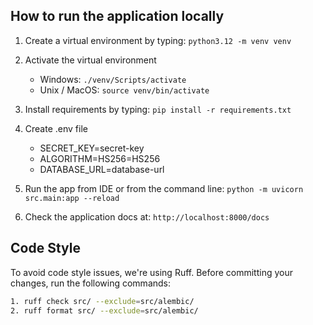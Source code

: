 ## How to run the application locally
1. Create a virtual environment by typing: `python3.12 -m venv venv`

2. Activate the virtual environment
    - Windows: `./venv/Scripts/activate`
    - Unix / MacOS: `source venv/bin/activate`

3. Install requirements by typing: `pip install -r requirements.txt`

4. Create .env file
    - SECRET_KEY=secret-key
    - ALGORITHM=HS256=HS256
    - DATABASE_URL=database-url

5. Run the app from IDE or from the command line: `python -m uvicorn src.main:app --reload`    

6. Check the application docs at: `http://localhost:8000/docs`

## Code Style
To avoid code style issues, we're using Ruff.
Before committing your changes, run the following commands:
```bash
1. ruff check src/ --exclude=src/alembic/
2. ruff format src/ --exclude=src/alembic/
